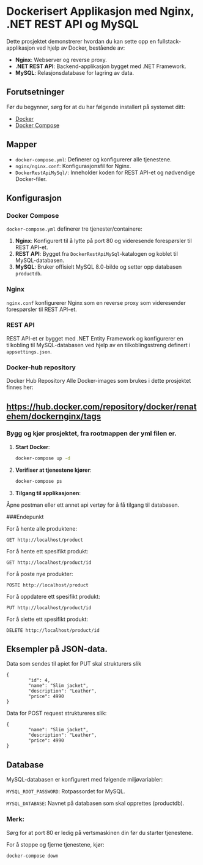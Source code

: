 ﻿# Dockerisert Applikasjon med Nginx, .NET REST API og MySQL

Dette prosjektet demonstrerer hvordan du kan sette opp en fullstack-applikasjon ved hjelp av Docker, bestående av:

- **Nginx**: Webserver og reverse proxy.
- **.NET REST API**: Backend-applikasjon bygget med .NET Framework.
- **MySQL**: Relasjonsdatabase for lagring av data.

## Forutsetninger

Før du begynner, sørg for at du har følgende installert på systemet ditt:

- [Docker](https://docs.docker.com/get-docker/)
- [Docker Compose](https://docs.docker.com/compose/install/)



## Mapper

- `docker-compose.yml`: Definerer og konfigurerer alle tjenestene.
- `nginx/nginx.conf`: Konfigurasjonsfil for Nginx.
- `DockerRestApiMySql/`: Inneholder koden for REST API-et og nødvendige Docker-filer.

## Konfigurasjon

### Docker Compose


`docker-compose.yml` definerer tre tjenester/containere:

1. **Nginx**: Konfigurert til å lytte på port 80 og videresende forespørsler til REST API-et.
2. **REST API**: Bygget fra `DockerRestApiMySql`-katalogen og koblet til MySQL-databasen.
3. **MySQL**: Bruker offisielt MySQL 8.0-bilde og setter opp databasen `productdb`.

### Nginx

`nginx.conf` konfigurerer Nginx som en reverse proxy som videresender forespørsler til REST API-et.

### REST API

REST API-et er bygget med .NET Entity Framework og konfigurerer en tilkobling til MySQL-databasen ved hjelp av en tilkoblingsstreng definert i `appsettings.json`.

### Docker-hub repository

Docker Hub Repository
Alle Docker-images som brukes i dette prosjektet finnes her:

https://hub.docker.com/repository/docker/renatehem/dockernginx/tags
--------------------------------------------------------------------

### Bygg og kjør prosjektet, fra rootmappen der yml filen er.

1. **Start Docker**:

   ```bash
   docker-compose up -d
2. **Verifiser at tjenestene kjører**:

   ```bash
   docker-compose ps
3. **Tilgang til applikasjonen**:

Åpne postman eller ett annet api vertøy for å få tilgang til databasen.

###Endepunkt

For å hente alle produktene:
````
GET http://localhost/product
````
For å hente ett spesifikt produkt:
````
GET http://localhost/product/id
````
For å poste nye produkter:
````
POSTE http://localhost/product
````
For å oppdatere ett spesifikt produkt:
````
PUT http://localhost/product/id
````
For å slette ett spesifikt produkt:
````
DELETE http://localhost/product/id
````
## Eksempler på JSON-data.
Data som sendes til apiet for PUT skal strukturers slik
````json:
{
        "id": 4,
        "name": "Slim jacket",
        "description": "Leather",
        "price": 4990
}
````
Data for POST request struktureres slik:
````json: 
{
        "name": "Slim jacket",
        "description": "Leather",
        "price": 4990
}
````
## Database
MySQL-databasen er konfigurert med følgende miljøvariabler:

`MYSQL_ROOT_PASSWORD`: Rotpassordet for MySQL.

`MYSQL_DATABASE`: Navnet på databasen som skal opprettes (productdb).

### Merk:
Sørg for at port 80 er ledig på vertsmaskinen din før du starter tjenestene.

For å stoppe og fjerne tjenestene, kjør:

````bash
docker-compose down
````



 